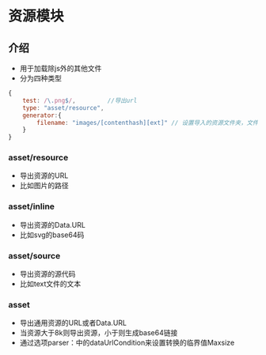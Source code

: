 # 资源模块

## 介绍

- 用于加载除js外的其他文件
- 分为四种类型
```js
{
    test: /\.png$/,         //导出url
    type: "asset/resource",
    generator:{
        filename: "images/[contenthash][ext]" // 设置导入的资源文件夹，文件名，扩展名。优先级更高
    }
}
```

### asset/resource
- 导出资源的URL
- 比如图片的路径

### asset/inline
- 导出资源的Data.URL
- 比如svg的base64码

### asset/source
- 导出资源的源代码
- 比如text文件的文本

### asset
- 导出通用资源的URL或者Data.URL
- 当资源大于8k则导出资源，小于则生成base64链接
- 通过选项parser：中的dataUrlCondition来设置转换的临界值Maxsize



